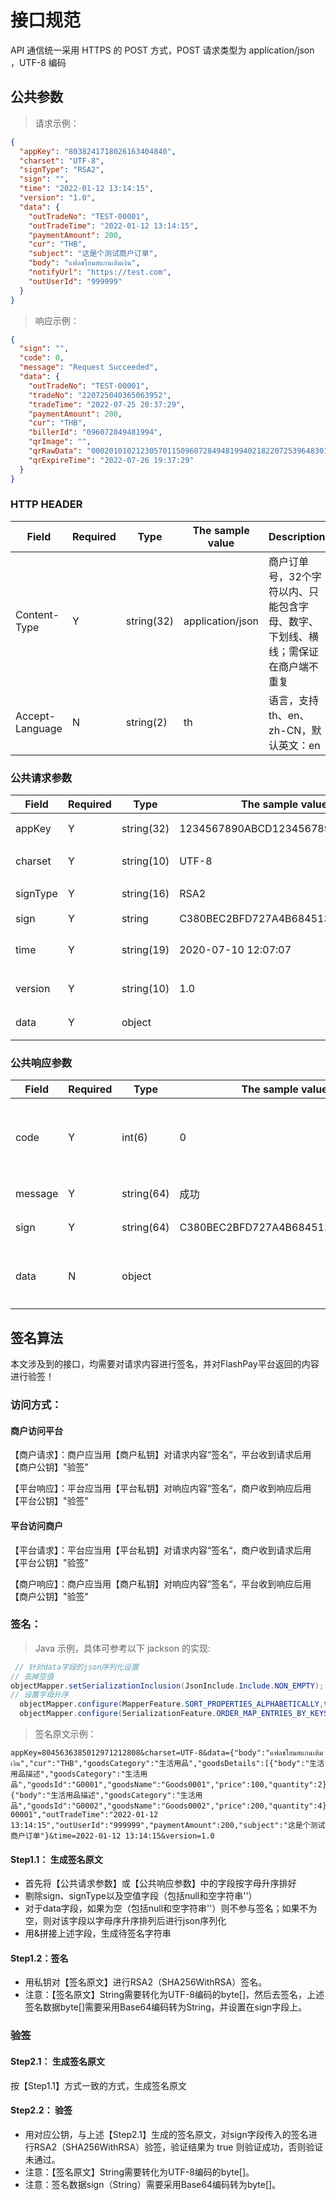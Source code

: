 # 接口规范

<aside class="success">
API 通信统一采用 HTTPS 的 POST 方式，POST 请求类型为 application/json ，UTF-8 编码
</aside>

## 公共参数

> 请求示例：

```json
{
  "appKey": "8038241718026163404840",
  "charset": "UTF-8",
  "signType": "RSA2",
  "sign": "",
  "time": "2022-01-12 13:14:15",
  "version": "1.0",
  "data": {
    "outTradeNo": "TEST-00001",
    "outTradeTime": "2022-01-12 13:14:15",
    "paymentAmount": 200,
    "cur": "THB",
    "subject": "这是个测试商户订单",
    "body": "แฟลชโฮมสแกนเติมเงิน",
    "notifyUrl": "https://test.com",
    "outUserId": "999999"
  }
}
```

> 响应示例：

```json
{
  "sign": "",
  "code": 0,
  "message": "Request Succeeded",
  "data": {
    "outTradeNo": "TEST-00001",
    "tradeNo": "220725040365063952",
    "tradeTime": "2022-07-25 20:37:29",
    "paymentAmount": 200,
    "cur": "THB",
    "billerId": "096072849481994",
    "qrImage": "",
    "qrRawData": "0002010102123057011509607284948199402182207253964830116520312103438218752520470115303764540125802TH5922TestMerchant16086435296007BANGKOK62340523202207250837298230000000703TPC63048CE0",
    "qrExpireTime": "2022-07-26 19:37:29"
  }
}
```

### HTTP HEADER

Field     | Required | Type | The sample value | Description
--------- | -------- | ---- | ---------------- | -----------
Content-Type | Y | string(32) | application/json | 商户订单号，32个字符以内、只能包含字母、数字、下划线、横线；需保证在商户端不重复
Accept-Language | N | string(2) | th | 语言，支持th、en、zh-CN，默认英文：en

### 公共请求参数

Field     | Required | Type | The sample value | Description
--------- | -------- | ---- | ---------------- | -----------
appKey | Y | string(32) | 1234567890ABCD1234567890 | FlashPay颁发的APP_KEY
charset | Y | string(10) | UTF-8 | 请求使用的编码格式，默认且只支持UTF-8
signType | Y | string(16) | RSA2 | 签名类型，默认且只支持RSA2(SHA256withRSA)
sign | Y | string | C380BEC2BFD727A4B6845133519F3AD6 | 签名，不参与签名
time | Y | string(19) | 2020-07-10 12:07:07 | 时间字符串，格式：yyyy-MM-dd HH:mm:ss
version | Y | string(10) | 1.0 | 调用的接口版本，目前固定为：1.0
data | Y | object |  | 数据体(具体参见每个接口的请求参数)

### 公共响应参数

Field     | Required | Type | The sample value | Description
--------- | -------- | ---- | ---------------- | -----------
code | Y | int(6) | 0 | 网关码(0：成功，只表达请求成功，非业务成功)
message | Y | string(64) | 成功 | 网关返回码描述
sign | Y | string(64) | C380BEC2BFD727A4B6845133519F3AD6 | 签名，不参与签名
data | N | object |  | 数据体(具体参见每个接口的响应参数)

## 签名算法

<aside class="success">
本文涉及到的接口，均需要对请求内容进行签名，并对FlashPay平台返回的内容进行验签！
</aside>

### 访问方式：

#### 商户访问平台

【商户请求】：商户应当用【商户私钥】对请求内容“签名“，平台收到请求后用【商户公钥】"验签"

【平台响应】：平台应当用【平台私钥】对响应内容“签名“，商户收到响应后用【平台公钥】"验签"

#### 平台访问商户

【平台请求】：平台应当用【平台私钥】对请求内容“签名“，商户收到请求后用【平台公钥】"验签"

【商户响应】：商户应当用【商户私钥】对响应内容“签名“，平台收到响应后用【商户公钥】"验签"

### 签名：

> Java 示例，具体可参考以下 jackson 的实现:

```java
 // 针对data字段的json序列化设置
// 去掉空值  
objectMapper.setSerializationInclusion(JsonInclude.Include.NON_EMPTY);
// 设置字母升序         
  objectMapper.configure(MapperFeature.SORT_PROPERTIES_ALPHABETICALLY,true);
  objectMapper.configure(SerializationFeature.ORDER_MAP_ENTRIES_BY_KEYS,true);   
```

> 签名原文示例：

```text
appKey=8045636385012971212808&charset=UTF-8&data={"body":"แฟลชโฮมสแกนเติมเงิน","cur":"THB","goodsCategory":"生活用品","goodsDetails":[{"body":"生活用品描述","goodsCategory":"生活用品","goodsId":"G0001","goodsName":"Goods0001","price":100,"quantity":2},{"body":"生活用品描述","goodsCategory":"生活用品","goodsId":"G0002","goodsName":"Goods0002","price":200,"quantity":4}],"notifyUrl":"https://test.com","operatorNo":"Y0001","outTradeNo":"PAT-00001","outTradeTime":"2022-01-12 13:14:15","outUserId":"999999","paymentAmount":200,"subject":"这是个测试商户订单"}&time=2022-01-12 13:14:15&version=1.0
```

#### Step1.1： 生成签名原文

- 首先将【公共请求参数】或【公共响应参数】中的字段按字母升序排好
- 剔除sign、signType以及空值字段（包括null和空字符串''）
- 对于data字段，如果为空（包括null和空字符串''）则不参与签名；如果不为空，则对该字段以字母序升序排列后进行json序列化
- 用&拼接上述字段，生成待签名字符串

#### Step1.2：签名

- 用私钥对【签名原文】进行RSA2（SHA256WithRSA）签名。
- 注意：【签名原文】String需要转化为UTF-8编码的byte[]，然后去签名，上述签名数据byte[]需要采用Base64编码转为String，并设置在sign字段上。

### 验签

#### Step2.1： 生成签名原文

按【Step1.1】方式一致的方式，生成签名原文

#### Step2.2： 验签

- 用对应公钥，与上述【Step2.1】生成的签名原文，对sign字段传入的签名进行RSA2（SHA256WithRSA）验签，验证结果为 true 则验证成功，否则验证未通过。
- 注意：【签名原文】String需要转化为UTF-8编码的byte[]。
- 注意：签名数据sign（String）需要采用Base64编码转为byte[]。

